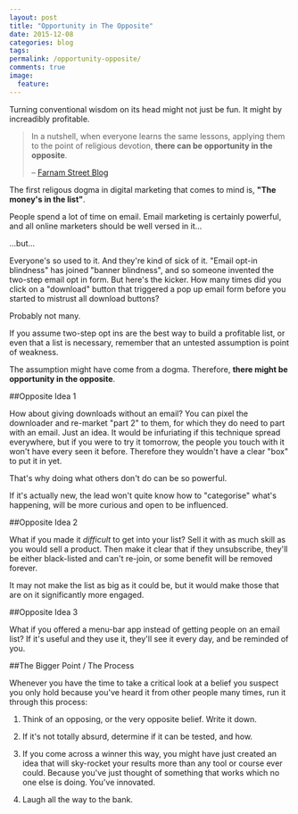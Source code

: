 ```yaml
---
layout: post
title: "Opportunity in The Opposite"
date: 2015-12-08 
categories: blog
tags: 
permalink: /opportunity-opposite/
comments: true
image: 
  feature: 
---
```


Turning conventional wisdom on its head might not just be fun. It might by increadibly profitable. 

>In a nutshell, when everyone learns the same lessons, applying them to the point of religious devotion, **there can be opportunity in the opposite**.
>
> – [Farnam Street Blog](https://www.farnamstreetblog.com/2015/12/peter-thiel-end-of-hubris/)

The first religous dogma in digital marketing that comes to mind is, **"The money's in the list"**. 

People spend a lot of time on email. Email marketing is certainly powerful, and all online marketers should be well versed in it…

…but…

Everyone's so used to it. And they're kind of sick of it. "Email opt-in blindness" has joined "banner blindness", and so someone invented the two-step email opt in form. But here's the kicker. How many times did you click on a "download" button that triggered a pop up email form before you started to mistrust all download buttons? 

Probably not many. 

If you assume two-step opt ins are the best way to build a profitable list, or even that a list is necessary, remember that an untested assumption is point of weakness.

The assumption might have come from a dogma. Therefore, **there might be opportunity in the opposite**. 

##Opposite Idea 1

How about giving downloads without an email? You can pixel the downloader and re-market "part 2" to them, for which they do need to part with an email. Just an idea. It would be infuriating if this technique spread everywhere, but if you were to try it tomorrow, the people you touch with it won't have every seen it before. Therefore they wouldn't have a clear "box" to put it in yet. 

That's why doing what others don't do can be so powerful. 

If it's actually new, the lead won't quite know how to "categorise" what's happening, will be more curious and open to be influenced. 

##Opposite Idea 2

What if you made it *difficult* to get into your list? Sell it with as much skill as you would sell a product. Then make it clear that if they unsubscribe, they'll be either black-listed and can't re-join, or some benefit will be removed forever. 

It may not make the list as big as it could be, but it would make those that are on it significantly more engaged. 

##Opposite Idea 3

What if you offered a menu-bar app instead of getting people on an email list? If it's useful and they use it, they'll see it every day, and be reminded of you. 

##The Bigger Point / The Process

Whenever you have the time to take a critical look at a belief you suspect you only hold because you've heard it from other people many times, run it through this process:

1. Think of an opposing, or the very opposite belief. Write it down. 

2. If it's not totally absurd, determine if it can be tested, and how.

3. If you come across a winner this way, you might have just created an idea that will sky-rocket your results more than any tool or course ever could. Because you've just thought of something that works which no one else is doing. You've innovated.

4. Laugh all the way to the bank. 

